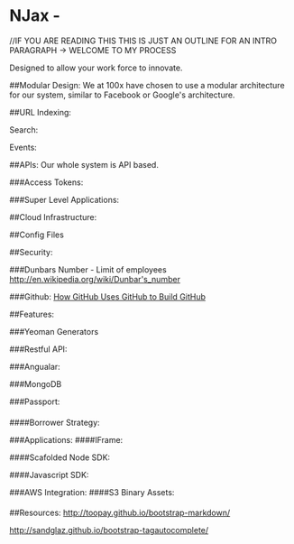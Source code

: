 NJax -
====
//IF YOU ARE READING THIS THIS IS JUST AN OUTLINE FOR AN INTRO PARAGRAPH -> WELCOME TO MY PROCESS


Designed to allow your work force to innovate.




##Modular Design:
We at 100x have chosen to use a modular architecture for our system, similar to Facebook or Google's architecture. 

##URL Indexing:

Search:

Events:

##APIs:
Our whole system is API based. 

###Access Tokens:

###Super Level Applications:

##Cloud Infrastructure:

##Config Files


##Security:











###Dunbars Number - Limit of employees
http://en.wikipedia.org/wiki/Dunbar's_number


###Github:
[How GitHub Uses GitHub to Build GitHub](http://zachholman.com/talk/how-github-uses-github-to-build-github/)

##Features:

###Yeoman Generators

###Restful API:

###Angualar:

###MongoDB

###Passport:

####

####Borrower Strategy:

###Applications:
####IFrame:


####Scafolded Node SDK:

####Javascript SDK:

###AWS Integration:
####S3 Binary Assets:

####

##Resources:
http://toopay.github.io/bootstrap-markdown/


http://sandglaz.github.io/bootstrap-tagautocomplete/
